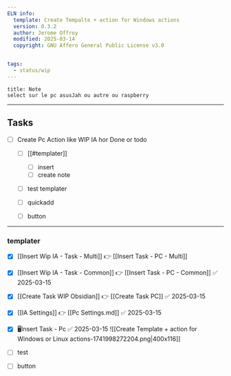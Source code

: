 ```yaml
---
ELN info:
  template: Create Tempalte + action for Windows actions
  version: 0.3.2
  author: Jerome Offroy
  modified: 2025-03-14
  copyright: GNU Affero General Public License v3.0


tags:
  - status/wip
---
```


````ad-note
title: Note
select sur le pc asusJah ou autre ou raspberry 

````

---
## Tasks
- [ ] Create Pc Action like WIP IA hor Done or todo
	- [ ] [[#templater]]
		- [ ] insert 
		- [ ] create note
	- [ ] test templater 
	- [ ] quickadd 
	- [ ] button


---



### templater

- [x] [[Insert Wip IA - Task - Multi]] 👉 [[Insert Task - PC - Multi]]
- [x] [[Insert Wip IA - Task - Common]] 👉 [[Insert Task - PC - Common]] ✅ 2025-03-15
- [x] [[Create Task WIP Obsidian]] 👉 [[Create Task PC]] ✅ 2025-03-15
- [x] [[IA Settings]]  👉 [[Pc Settings.md]] ✅ 2025-03-15
- [x] 🖥️Insert Task - Pc ✅ 2025-03-15
      ![[Create Template + action for Windows or Linux  actions-1741998272204.png|400x116]]

- [ ] test 
- [ ] button 
